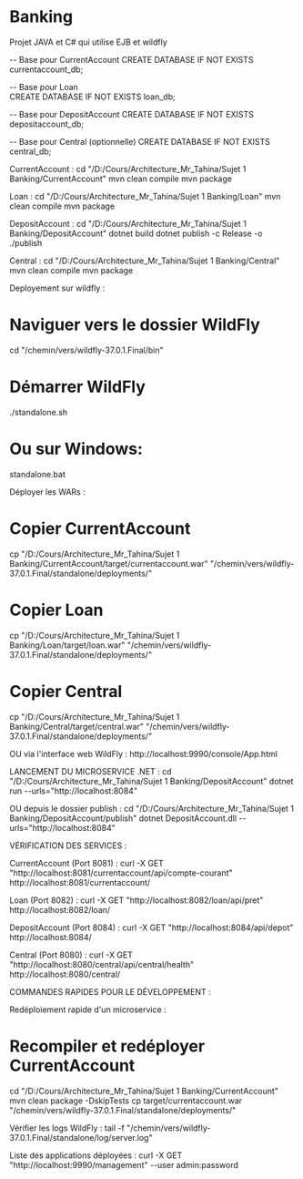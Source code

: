 # Banking
Projet JAVA et C# qui utilise EJB et wildfly

-- Base pour CurrentAccount
CREATE DATABASE IF NOT EXISTS currentaccount_db;

-- Base pour Loan  
CREATE DATABASE IF NOT EXISTS loan_db;

-- Base pour DepositAccount
CREATE DATABASE IF NOT EXISTS depositaccount_db;

-- Base pour Central (optionnelle)
CREATE DATABASE IF NOT EXISTS central_db;

CurrentAccount :
cd "/D:/Cours/Architecture_Mr_Tahina/Sujet 1 Banking/CurrentAccount"
mvn clean compile
mvn package

Loan :
cd "/D:/Cours/Architecture_Mr_Tahina/Sujet 1 Banking/Loan"
mvn clean compile
mvn package

DepositAccount :
cd "/D:/Cours/Architecture_Mr_Tahina/Sujet 1 Banking/DepositAccount"
dotnet build
dotnet publish -c Release -o ./publish

Central :
cd "/D:/Cours/Architecture_Mr_Tahina/Sujet 1 Banking/Central"
mvn clean compile
mvn package

Deployement sur wildfly :
# Naviguer vers le dossier WildFly
cd "/chemin/vers/wildfly-37.0.1.Final/bin"

# Démarrer WildFly
./standalone.sh
# Ou sur Windows:
standalone.bat

Déployer les WARs :
# Copier CurrentAccount
cp "/D:/Cours/Architecture_Mr_Tahina/Sujet 1 Banking/CurrentAccount/target/currentaccount.war" "/chemin/vers/wildfly-37.0.1.Final/standalone/deployments/"

# Copier Loan
cp "/D:/Cours/Architecture_Mr_Tahina/Sujet 1 Banking/Loan/target/loan.war" "/chemin/vers/wildfly-37.0.1.Final/standalone/deployments/"

# Copier Central
cp "/D:/Cours/Architecture_Mr_Tahina/Sujet 1 Banking/Central/target/central.war" "/chemin/vers/wildfly-37.0.1.Final/standalone/deployments/"

OU via l'interface web WildFly :
http://localhost:9990/console/App.html

LANCEMENT DU MICROSERVICE .NET :
cd "/D:/Cours/Architecture_Mr_Tahina/Sujet 1 Banking/DepositAccount"
dotnet run --urls="http://localhost:8084"

OU depuis le dossier publish :
cd "/D:/Cours/Architecture_Mr_Tahina/Sujet 1 Banking/DepositAccount/publish"
dotnet DepositAccount.dll --urls="http://localhost:8084"

VÉRIFICATION DES SERVICES :

CurrentAccount (Port 8081) :
curl -X GET "http://localhost:8081/currentaccount/api/compte-courant"
http://localhost:8081/currentaccount/

Loan (Port 8082) :
curl -X GET "http://localhost:8082/loan/api/pret"
http://localhost:8082/loan/

DepositAccount (Port 8084) :
curl -X GET "http://localhost:8084/api/depot"
http://localhost:8084/

Central (Port 8080) :
curl -X GET "http://localhost:8080/central/api/central/health"
http://localhost:8080/central/

COMMANDES RAPIDES POUR LE DÉVELOPPEMENT :

Redéploiement rapide d'un microservice :
# Recompiler et redéployer CurrentAccount
cd "/D:/Cours/Architecture_Mr_Tahina/Sujet 1 Banking/CurrentAccount"
mvn clean package -DskipTests
cp target/currentaccount.war "/chemin/vers/wildfly-37.0.1.Final/standalone/deployments/"

Vérifier les logs WildFly :
tail -f "/chemin/vers/wildfly-37.0.1.Final/standalone/log/server.log"

Liste des applications déployées :
curl -X GET "http://localhost:9990/management" --user admin:password